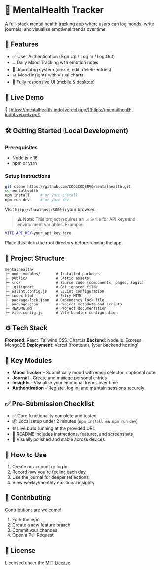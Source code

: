# 🌱 MentalHealth Tracker

A full-stack mental health tracking app where users can log moods, write journals, and visualize emotional trends over time.

## 🧠 Features

* ✅ User Authentication (Sign Up / Log In / Log Out)
* 🗕️ Daily Mood Tracking with emotion notes
* 📓 Journaling system (create, edit, delete entries)
* 📊 Mood Insights with visual charts
* 📱 Fully responsive UI (mobile & desktop)

## 🚀 Live Demo

🔗 [https://mentalhealth-indol.vercel.app/](https://mentalhealth-indol.vercel.app/)

## 🛠️ Getting Started (Local Development)

### Prerequisites

* Node.js ≥ 16
* npm or yarn

### Setup Instructions

```bash
git clone https://github.com/COOLCODERVG/mentalhealth.git
cd mentalhealth
npm install     # or yarn install
npm run dev     # or yarn dev
```

Visit `http://localhost:3000` in your browser.

> ⚠️ **Note:** This project requires an `.env` file for API keys and environment variables. Example:

```bash
VITE_API_KEY=your_api_key_here
```

Place this file in the root directory before running the app.

## 📁 Project Structure

```
mentalhealth/
├─ node_modules/       # Installed packages
├─ public/             # Static assets
├─ src/                # Source code (components, pages, logic)
├─ .gitignore          # Git ignored files
├─ eslint.config.js    # ESLint configuration
├─ index.html          # Entry HTML
├─ package-lock.json   # Dependency lock file
├─ package.json        # Project metadata and scripts
├─ README.md           # Project documentation
├─ vite.config.js      # Vite bundler configuration
```

## ⚙️ Tech Stack

**Frontend**: React, Tailwind CSS, Chart.js
**Backend**: Node.js, Express, MongoDB
**Deployment**: Vercel (frontend), \[your backend hosting]

## 🧹 Key Modules

* **Mood Tracker** – Submit daily mood with emoji selector + optional note
* **Journal** – Create and manage personal entries
* **Insights** – Visualize your emotional trends over time
* **Authentication** – Register, log in, and maintain sessions securely

## ✅ Pre‐Submission Checklist

* ✅ Core functionality complete and tested
* 📦 Local setup under 2 minutes (`npm install && npm run dev`)
* 🌐 Live build running at the provided URL
* 📄 README includes instructions, features, and screenshots
* 🧹 Visually polished and stable across devices

## 🧱 How to Use

1. Create an account or log in
2. Record how you're feeling each day
3. Use the journal for deeper reflections
4. View weekly/monthly emotional insights

## 🤝 Contributing

Contributions are welcome!

1. Fork the repo
2. Create a new feature branch
3. Commit your changes
4. Open a Pull Request

## 📄 License

Licensed under the [MIT License](./LICENSE)